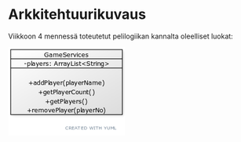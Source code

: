 # Arkkitehtuurikuvaus

Viikkoon 4 mennessä toteutetut pelilogiikan kannalta oleelliset luokat:

![vk4 luokkakaavio](https://github.com/Jeemlei/ot-harjoitustyo/blob/master/dokumentaatio/luokkakaavio_vk4.png)
